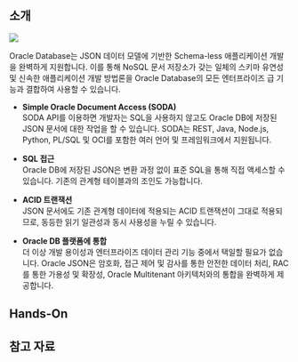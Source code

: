 ## 소개

![](https://www.oracle.com/a/ocom/img/json.svg)

Oracle Database는 JSON 데이터 모델에 기반한 Schema-less 애플리케이션 개발을 완벽하게 지원합니다. 이를 통해 NoSQL 문서 저장소가 갖는 일체의 스키마 유연성 및 신속한 애플리케이션 개발 방법론을 Oracle Database의 모든 엔터프라이즈 급 기능과 결합하여 사용할 수 있습니다.

- **Simple Oracle Document Access (SODA)**  
    SODA API를 이용하면 개발자는 SQL을 사용하지 않고도 Oracle DB에 저장된 JSON 문서에 대한 작업을 할 수 있습니다. SODA는 REST, Java, Node.js, Python, PL/SQL 및 OCI를 포함한 여러 언어 및 프레임워크에서 지원됩니다.

- **SQL 접근**  
    Oracle DB에 저장된 JSON은 변환 과정 없이 표준 SQL을 통해 직접 액세스할 수 있습니다. 기존의 관계형 테이블과의 조인도 가능합니다.

- **ACID 트랜잭션**  
    JSON 문서에도 기존 관계형 데이터에 적용되는 ACID 트랜잭션이 그대로 적용되므로, 동등한 읽기 일관성과 동시 사용성을 누릴 수 있습니다. 

- **Oracle DB 플랫폼에 통합**  
    더 이상 개발 용이성과 엔터프라이즈 데이터 관리 기능 중에서 택일할 필요가 없습니다. Oracle JSON은 암호화, 접근 제어 및 감사를 통한 안전한 데이터 처리, RAC를 통한 가용성 및 확장성, Oracle Multitenant 아키텍처와의 통합을 완벽하게 제공합니다.
    
## Hands-On

## 참고 자료
